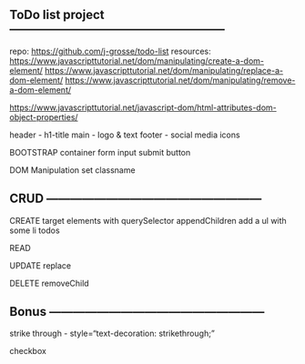 ## ToDo list project ——————————————————

repo: https://github.com/j-grosse/todo-list
resources:
https://www.javascripttutorial.net/dom/manipulating/create-a-dom-element/
https://www.javascripttutorial.net/dom/manipulating/replace-a-dom-element/
https://www.javascripttutorial.net/dom/manipulating/remove-a-dom-element/

https://www.javascripttutorial.net/javascript-dom/html-attributes-dom-object-properties/




header - h1-title
main - logo & text
footer - social media icons

BOOTSTRAP
container
form
input
submit button

DOM Manipulation
set classname

## CRUD ——————————————————

CREATE
target elements with querySelector
appendChildren
add a ul with some li todos

READ

UPDATE
replace

DELETE
removeChild

## Bonus ——————————————————

strike through - style=“text-decoration: strikethrough;”

checkbox
